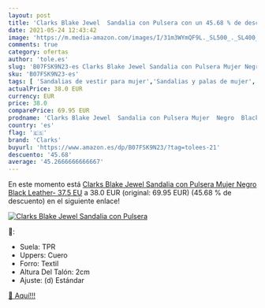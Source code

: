 ```yaml
---
layout: post
title: 'Clarks Blake Jewel  Sandalia con Pulsera con un 45.68 % de descuento'
date: 2021-05-24 12:43:42
image: 'https://m.media-amazon.com/images/I/31m3WYmQF9L._SL500_._SL400_.jpg'
comments: true
category: ofertas
author: 'tole.es'
slug: 'B07FSK9N23-es Clarks Blake Jewel Sandalia con Pulsera Mujer Negro Black...'
sku: 'B07FSK9N23-es'
tags: [ 'Sandalias de vestir para mujer','Sandalias y palas de mujer','Zapatos','Zapatos para mujer','Zapatos y complementos','clarks','sandalia', ]
actualPrice: 38.0 EUR
currency: EUR
price: 38.0
comparePrice: 69.95 EUR
prodname: 'Clarks Blake Jewel  Sandalia con Pulsera Mujer  Negro  Black Leather-   37.5 EU'
country: 'es'
flag: '🇪🇸'
brand: 'Clarks'
buyurl: 'https://www.amazon.es/dp/B07FSK9N23/?tag=tolees-21'
descuento: '45.68'
average: '45.2666666666667'
---
```


En este momento está [Clarks Blake Jewel  Sandalia con Pulsera Mujer  Negro  Black Leather-   37.5 EU](https://www.amazon.es/dp/B07FSK9N23/?tag=tolees-21) a 38.0 EUR (original: 69.95 EUR) (45.68 %  de descuento) en el siguiente enlace!

[![Clarks Blake Jewel  Sandalia con Pulsera](https://m.media-amazon.com/images/I/31m3WYmQF9L._SL500_._SL400_.jpg)](https://www.amazon.es/dp/B07FSK9N23/?tag=tolees-21)

🔎:

- Suela: TPR
- Uppers: Cuero
- Forro: Textil
- Altura Del Talón: 2cm
- Ajuste: (d) Estándar

[🛒 Aquí!!!](https://www.amazon.es/dp/B07FSK9N23/?tag=tolees-21)
